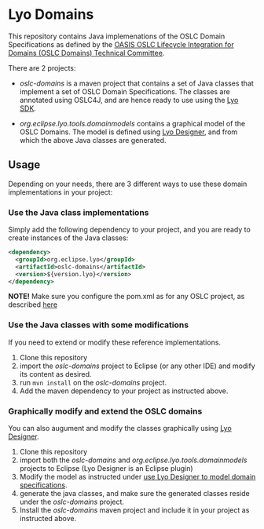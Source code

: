# Lyo Domains

This repository contains Java implemenations of the OSLC Domain Specifications as defined by the [OASIS OSLC Lifecycle Integration for Domains (OSLC Domains) Technical Committee](https://www.oasis-open.org/committees/oslc-domains/charter.php).

There are 2 projects:

* *oslc-domains* is a maven project that contains a set of Java classes that implement a set of OSLC Domain Specifications. The classes are annotated using OSLC4J, and are hence ready to use using the [Lyo SDK](https://wiki.eclipse.org/Lyo).

* *org.eclipse.lyo.tools.domainmodels* contains a graphical model of the OSLC Domains. The model is defined using [Lyo Designer](https://wiki.eclipse.org/Lyo/Lyo_Designer), and from which the above Java classes are generated.

## Usage

Depending on your needs, there are 3 different ways to use these domain implementations in your project:

### Use the Java class implementations 

Simply add the following dependency to your project, and you are ready to create instances of the Java classes:
```xml
<dependency>
  <groupId>org.eclipse.lyo</groupId>
  <artifactId>oslc-domains</artifactId>
  <version>${version.lyo}</version>
</dependency>
```

**NOTE!** Make sure you configure the pom.xml as for any OSLC project, as described [here](https://oslc.github.io/developing-oslc-applications/eclipse_lyo/setup-an-oslc-provider-consumer-application.html#customize-project-pom-file)

### Use the Java classes with some modifications

If you need to extend or modify these reference implementations.

1. Clone this repository
1. import the *oslc-domains* project to Eclipse (or any other IDE) and modify its content as desired.
1. run `mvn install` on the *oslc-domains* project.
1. Add the maven dependency to your project as instructed above.

### Graphically modify and extend the OSLC domains

You can also augument and modify the classes graphically using [Lyo Designer](https://wiki.eclipse.org/Lyo/Lyo_Designer).

1. Clone this repository
1. import both the *oslc-domains* and *org.eclipse.lyo.tools.domainmodels* projects to Eclipse (Lyo Designer is an Eclipse plugin) 
1. Modify the model as instructed under [use Lyo Designer to model domain specifications](https://wiki.eclipse.org/Lyo/DomainSpecificationModelling).
1. generate the java classes, and make sure the generated classes reside under the *oslc-domains* project.
1. Install the *oslc-domains* maven project and include it in your project as instructed above.

